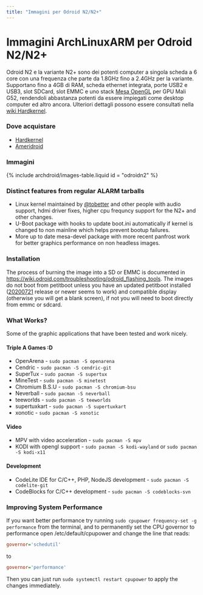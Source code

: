 ```yaml
---
title: "Immagini per Odroid N2/N2+"
---
```


# Immagini ArchLinuxARM per Odroid N2/N2+

Odroid N2 e la variante N2+ sono dei potenti computer a singola scheda
a 6 core con una frequenza che parte da 1.8GHz fino a 2.4GHz per la variante.
Supportano fino a 4GB di RAM, scheda ethernet integrata, porte USB2 e USB3,
slot SDCard, slot EMMC e uno stack [Mesa OpenGL] per GPU Mali G52, rendendoli
abbastanza potenti da essere impiegati come desktop computer ed altro ancora.
Ulteriori dettagli possono essere consultati nella [wiki Hardkernel].

### Dove acquistare

* [Hardkernel]
* [Ameridroid]

### Immagini

{% include archdroid/images-table.liquid id = "odroidn2" %}

### Distinct features from regular ALARM tarballs

* Linux kernel maintained by [@tobetter] and other people with audio support,
  hdmi driver fixes, higher cpu frequncy support for
  the N2+ and other changes.
* U-Boot package with hooks to update boot.ini automatically if kernel is
  changed to non mainline which helps prevent bootup failures.
* More up to date mesa-devel package with more recent panfrost work for better
  graphics performance on non headless images.

### Installation

The process of burning the image into a SD or EMMC is documented in
<https://wiki.odroid.com/troubleshooting/odroid_flashing_tools>.
The images do not boot from petitboot unless you have an updated petitboot
installed ([20200721] release or newer seems to work) and compatible display
(otherwise you will get a blank screen), if not you will need to boot directly
from emmc or sdcard.

### What Works?

Some of the graphic applications that have been tested and work nicely.

#### Triple A Games :D

* OpenArena - `sudo pacman -S openarena`
* Cendric - `sudo pacman -S cendric-git`
* SuperTux - `sudo pacman -S supertux`
* MineTest - `sudo pacman -S minetest`
* Chromium B.S.U - `sudo pacman -S chromium-bsu`
* Neverball - `sudo pacman -S neverball`
* teeworlds - `sudo pacman -S teeworlds`
* supertuxkart - `sudo pacman -S supertuxkart`
* xonotic - `sudo pacman -S xonotic`

#### Video

* MPV with video acceleration - `sudo pacman -S mpv`
* KODI with opengl support - `sudo pacman -S kodi-wayland` or `sudo pacman -S kodi-x11`

#### Development

* CodeLite IDE for C/C++, PHP, NodeJS development - `sudo pacman -S codelite-git`
* CodeBlocks for C/C++ development - `sudo pacman -S codeblocks-svn`

### Improving System Performance

If you want better performance try running `sudo cpupower frequency-set -g
performance` from the terminal, and to permanently set the CPU governor to
performance open /etc/default/cpupower and change the line that reads:

```ini
governor='schedutil'
```
to
```ini
governor='performance'
```

Then you can just run `sudo systemctl restart cpupower` to apply the changes
immediately.

[@tobetter]: https://github.com/tobetter
[20200721]:  https://forum.odroid.com/viewtopic.php?f=182&t=33873
[Mesa OpenGL]:     https://mesa3d.org
[wiki Hardkernel]: https://wiki.odroid.com/odroid-n2/odroid-n2
[Hardkernel]:      https://www.hardkernel.com/
[Ameridroid]:      https://www.ameridroid.com/
